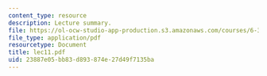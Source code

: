 ```yaml
---
content_type: resource
description: Lecture summary.
file: https://ol-ocw-studio-app-production.s3.amazonaws.com/courses/6-341-discrete-time-signal-processing-fall-2005/23887e05bb83d893874e27d49f7135ba_lec11.pdf
file_type: application/pdf
resourcetype: Document
title: lec11.pdf
uid: 23887e05-bb83-d893-874e-27d49f7135ba
---
```

